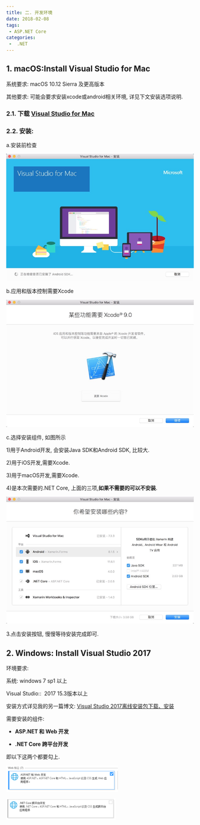 ```yaml
---
title: 二. 开发环境
date: 2018-02-08
tags:
 - ASP.NET Core
categories:
 -  .NET
---
```


## 1. macOS:Install Visual Studio for Mac

系统要求: macOS 10.12 Sierra 及更高版本

其他要求: 可能会要求安装xcode或android相关环境, 详见下文安装选项说明.

### 2.1. 下载 [Visual Studio for Mac](https://www.visualstudio.com/zh-hans/vs/visual-studio-mac/)

### 2.2. 安装: 

a.安装前检查

![](/blogimages/ASPNETCore2_2/548134-20180127195834506-1007022396.jpg)

b.应用和版本控制需要Xcode

![](/blogimages/ASPNETCore2_2/548134-20180127200213553-2123086574.jpg)

c.选择安装组件, 如图所示

1)用于Android开发, 会安装Java SDK和Android SDK, 比较大.

2)用于iOS开发,需要Xcode.

3)用于macOS开发,需要Xcode.

4)是本次需要的.NET Core, 上面的三项,**如果不需要的可以不安装**.

![](/blogimages/ASPNETCore2_2/548134-20180127200338084-2138959692.jpg)

3.点击安装按钮, 慢慢等待安装完成即可.

## 2. Windows: Install Visual Studio 2017 

环境要求:

系统: windows 7 sp1 以上

Visual Studio::  2017 15.3版本以上

安装方式详见我的另一篇博文: [Visual Studio 2017离线安装包下载、安装](http://www.cnblogs.com/FlyLolo/p/6952635.html)

需要安装的组件:

*   **ASP.NET 和 Web 开发**

*   **.NET Core 跨平台开发**

即以下这两个都要勾上.

![](/blogimages/ASPNETCore2_2/548134-20180206221546154-770444764.png)

![](/blogimages/ASPNETCore2_2/548134-20180206221823920-65354953.png)
